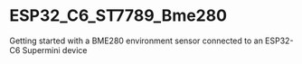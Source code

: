 # ESP32_C6_ST7789_Bme280
Getting started with a BME280 environment sensor connected to an ESP32-C6 Supermini device
